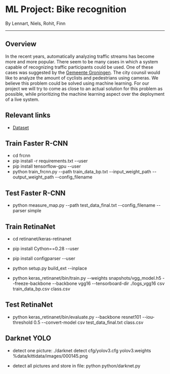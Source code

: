 # ML Project: Bike recognition
By Lennart, Niels, Rohit, Finn

---

## Overview
In the recent years, automatically analyzing traffic streams has become more and more popular. There seem to be many cases in which a system capable of recognizing traffic participants could be used. One of these cases was suggested by the [Gemeente Groningen](https://www.rtvnoord.nl/nieuws/201369/Stad-roept-hulp-bedrijven-in-bij-oplossen-drukte-fietsers-en-voetgangers). The city counsil would like to analyze the amount of cyclists and pedestrians using cameras. We believe this problem could be solved using machine learning. For our project we will try to come as close to an actual solution for this problem as possible, while prioritizing the machine learning aspect over the deployment of a live system.

## Relevant links

- [Dataset](http://podoce.dinf.usherbrooke.ca/challenge/dataset/)


## Train Faster R-CNN

- cd frcnn
- pip install -r requirements.txt --user
- pip install tensorflow-gpu --user
- python train_frcnn.py --path train_data_bp.txt --input_weight_path <give input weights> --output_weight_path <output weight path> --config_filename <pickle of config file>

## Test Faster R-CNN

- python measure_map.py --path test_data_final.txt --config_filename <pickle of config file> --parser simple

## Train RetinaNet
- cd retinanet/keras-retinanet
- pip install Cython==0.28 --user
- pip install configparser --user
- python setup.py build_ext --inplace

- python keras_retinanet/bin/train.py --weights snapshots/vgg_model.h5 --freeze-backbone --backbone vgg16  --tensorboard-dir ./logs_vgg16 csv train_data_bp.csv class.csv

## Test RetinaNet

- python keras_retinanet/bin/evaluate.py --backbone resnet101 --iou-threshold 0.5 --convert-model csv test_data_final.txt class.csv <path to weights>

## Darknet YOLO
- detect one picture:
 ./darknet detect cfg/yolov3.cfg yolov3.weights %data/kittidata/images/000145.png

- detect all pictures and store in file:
 python python/darknet.py

